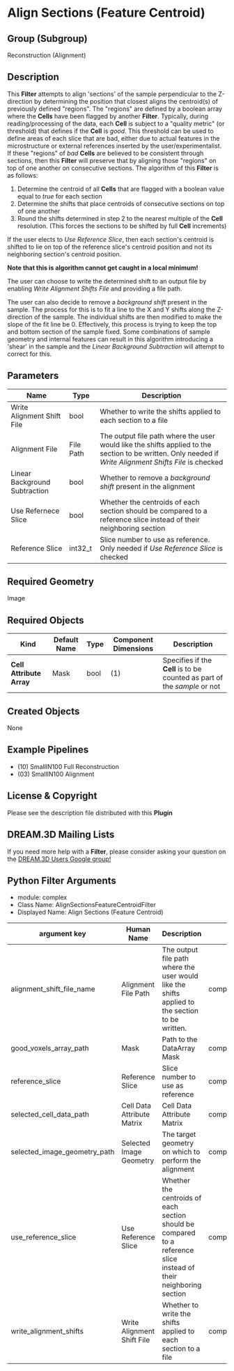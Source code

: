 # Align Sections (Feature Centroid) 


## Group (Subgroup) ##

Reconstruction (Alignment)

## Description ##

This **Filter** attempts to align 'sections' of the sample perpendicular to the Z-direction by determining the position that closest aligns the centroid(s) of previously defined "regions".  The "regions" are defined by a boolean array where the **Cells** have been flagged by another **Filter**. Typically, during reading/processing of the data, each **Cell** is subject to a "quality metric" (or threshold) that defines if the **Cell** is *good*.  This threshold can be used to define areas of each slice that are bad, either due to actual features in the microstructure or external references inserted by the user/experimentalist.  If these "regions" of *bad* **Cells** are believed to be consistent through sections, then this **Filter** will preserve that by aligning those "regions" on top of one another on consecutive sections. The algorithm of this **Filter** is as follows:

1. Determine the centroid of all **Cells** that are flagged with a boolean value equal to *true* for each section 
2. Determine the shifts that place centroids of consecutive sections on top of one another
3. Round the shifts determined in step 2 to the nearest multiple of the **Cell** resolution. (This forces the sections to be shifted by full **Cell** increments)

If the user elects to *Use Reference Slice*, then each section's centroid is shifted to lie on top of the reference slice's centroid position and not its neighboring section's centroid position.

**Note that this is algorithm cannot get caught in a local minimum!**

The user can choose to write the determined shift to an output file by enabling *Write Alignment Shifts File* and providing a file path.  

The user can also decide to remove a _background shift_ present in the sample. The process for this is to fit a line to the X and Y shifts along the Z-direction of the sample.  The individual shifts are then modified to make the slope of the fit line be 0.  Effectively, this process is trying to keep the top and bottom section of the sample fixed.  Some combinations of sample geometry and internal features can result in this algorithm introducing a 'shear' in the sample and the *Linear Background Subtraction* will attempt to correct for this.

## Parameters ##

| Name | Type | Description |
|------|------| ----------- |
| Write Alignment Shift File | bool | Whether to write the shifts applied to each section to a file |
| Alignment File | File Path | The output file path where the user would like the shifts applied to the section to be written. Only needed if *Write Alignment Shifts File* is checked |
| Linear Background Subtraction | bool | Whether to remove a _background shift_ present in the alignment |
| Use Refernece Slice | bool | Whether the centroids of each section should be compared to a reference slice instead of their neighboring section |
| Reference Slice | int32_t | Slice number to use as reference. Only needed if *Use Reference Slice* is checked |

## Required Geometry ##

Image 

## Required Objects ##

| Kind | Default Name | Type | Component Dimensions | Description |
|------|--------------|------|----------------------|-------------|
| **Cell Attribute Array** | Mask | bool | (1) | Specifies if the **Cell** is to be counted as part of the *sample* or not |

## Created Objects ##

None

## Example Pipelines ##

+ (10) SmallIN100 Full Reconstruction
+ (03) SmallIN100 Alignment

## License & Copyright ##

Please see the description file distributed with this **Plugin**

## DREAM.3D Mailing Lists ##

If you need more help with a **Filter**, please consider asking your question on the [DREAM.3D Users Google group!](https://groups.google.com/forum/?hl=en#!forum/dream3d-users)




## Python Filter Arguments

+ module: complex
+ Class Name: AlignSectionsFeatureCentroidFilter
+ Displayed Name: Align Sections (Feature Centroid)

| argument key | Human Name | Description | Parameter Type |
|--------------|------------|-------------|----------------|
| alignment_shift_file_name | Alignment File Path | The output file path where the user would like the shifts applied to the section to be written. | complex.FileSystemPathParameter |
| good_voxels_array_path | Mask | Path to the DataArray Mask | complex.ArraySelectionParameter |
| reference_slice | Reference Slice | Slice number to use as reference | complex.Int32Parameter |
| selected_cell_data_path | Cell Data Attribute Matrix | Cell Data Attribute Matrix | complex.AttributeMatrixSelectionParameter |
| selected_image_geometry_path | Selected Image Geometry | The target geometry on which to perform the alignment | complex.GeometrySelectionParameter |
| use_reference_slice | Use Reference Slice | Whether the centroids of each section should be compared to a reference slice instead of their neighboring section | complex.BoolParameter |
| write_alignment_shifts | Write Alignment Shift File | Whether to write the shifts applied to each section to a file | complex.BoolParameter |

